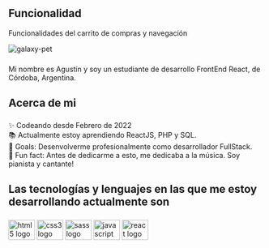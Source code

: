 <h1 align="left"Galaxy Pet e-Commerce</h1>

###
<h2>Funcionalidad</h2>
<p align="left">Funcionalidades del carrito de compras y navegación </p>

![galaxy-pet](galaxy-pet.gif)

###

<p align="left">Mi nombre es Agustín y soy un estudiante de desarrollo FrontEnd React, de Córdoba, Argentina.</p>

###

<h2 align="left">Acerca de mi</h2>

###

<p align="left">✨ Codeando desde Febrero de 2022<br>📚 Actualmente estoy aprendiendo ReactJS, PHP y SQL.<br>🎯 Goals: Desenvolverme profesionalmente como desarrollador FullStack.<br>🎲 Fun fact: Antes de dedicarme a esto, me dedicaba a la música. Soy pianista y cantante!</p>

###

<h2 align="left">Las tecnologías y lenguajes en las que me estoy desarrollando actualmente son</h2>

###

<div align="left">
  <img src="https://cdn.jsdelivr.net/gh/devicons/devicon/icons/html5/html5-original.svg" height="40" width="52" alt="html5 logo"  />
  <img src="https://cdn.jsdelivr.net/gh/devicons/devicon/icons/css3/css3-original.svg" height="40" width="52" alt="css3 logo"  />
  <img src="https://cdn.jsdelivr.net/gh/devicons/devicon/icons/sass/sass-original.svg" height="40" width="52" alt="sass logo"  />
  <img src="https://cdn.jsdelivr.net/gh/devicons/devicon/icons/javascript/javascript-original.svg" height="40" width="52" alt="javascript logo"  />
  <img src="https://cdn.jsdelivr.net/gh/devicons/devicon/icons/react/react-original.svg" height="40" width="52" alt="react logo"  />
</div>

###
